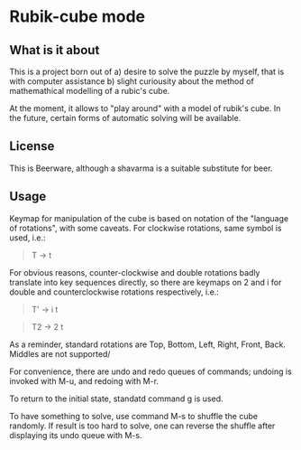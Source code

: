 # Rubik-cube mode 
## What is it about

This is a project born out of a) desire to solve the puzzle by myself,
that is with computer assistance b) slight curiousity about the method
of mathemathical modelling of a rubic's cube.

At the moment, it allows to "play around" with a model of rubik's
cube. In the future, certain forms of automatic solving will be
available.

## License

This is Beerware, although a shavarma is a suitable substitute for
beer.

## Usage

Keymap for manipulation of the cube is based on notation of the
"language of rotations", with some caveats. For clockwise rotations,
same symbol is used, i.e.:

>    T  -> t

For obvious reasons, counter-clockwise and double rotations badly
translate into key sequences directly, so there are keymaps on 2 and i
for double and counterclockwise rotations respectively, i.e.:

>    T' -> i t

>    T2 -> 2 t

As a reminder, standard rotations are Top, Bottom, Left, Right, Front,
Back. Middles are not supported/

For convenience, there are undo and redo queues of commands; undoing
is invoked with M-u, and redoing with M-r.

To return to the initial state, standatd command g is used.

To have something to solve, use command M-s to shuffle the cube
randomly. If result is too hard to solve, one can reverse the shuffle
after displaying its undo queue with M-s.
